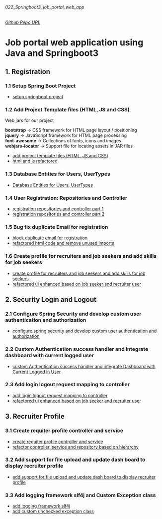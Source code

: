 ###### 022_Springboot3_job_portal_web_app
###### [Github Repo URL](https://github.com/bibhusprasad/022_Springboot3_job_portal_web_app)

# Job portal web application using Java and Springboot3 

## 1. Registration
### 1.1 Setup Spring Boot Project
* [setup springboot project](https://github.com/bibhusprasad/022_Springboot3_job_portal_web_app/commit/7e64e0096217dbe4eccb6539a214367804368e74)

### 1.2 Add Project Template files (HTML, JS and CSS)
Web jars for our project 

**bootstrap**       -> CSS framework for HTML page layout / positioning  
**jquery**          -> JavaScript framework for HTML page processing  
**font-awesome**    -> Collections of fonts, icons and images  
**webjars-locator** -> Support file for locating assets in JAR files
* [add project template files (HTML, JS and CSS)](https://github.com/bibhusprasad/022_Springboot3_job_portal_web_app/commit/92877a605bedbf7564d7c2cfd33bc731a6c8b401)
* [html and js refactored](https://github.com/bibhusprasad/022_Springboot3_job_portal_web_app/commit/06b167e4be104ee0e446fd912578a3e43eddfbc9)

### 1.3 Database Entities for Users, UserTypes
* [Database Entities for Users, UserTypes](https://github.com/bibhusprasad/022_Springboot3_job_portal_web_app/commit/613d442f4c96b5e49b287d4d4ce38e7344c7bb16)

### 1.4 User Registration: Repositories and Controller
* [registration repositories and controller part 1](https://github.com/bibhusprasad/022_Springboot3_job_portal_web_app/commit/8a4fd05e7ba33dfb62e829e90ac23b6efda1ef79)
* [registration repositories and controller part 2](https://github.com/bibhusprasad/022_Springboot3_job_portal_web_app/commit/84299918f2673482e5b18d6b1c26a9a2b324fb65)

### 1.5 Bug fix duplicate Email for registration
* [block duplicate email for registration](https://github.com/bibhusprasad/022_Springboot3_job_portal_web_app/commit/327bd1eb15f9f8f136ba8171eaaf65e46962fcb9)
* [refactored html code and remove unused imports](https://github.com/bibhusprasad/022_Springboot3_job_portal_web_app/commit/5caeac4cdcde1b5c9da2cccb44c0a261ff38d062)

### 1.6 Create profile for recruiters and job seekers and add skills for job seekers
* [create profile for recruiters and job seekers and add skills for job seekers](https://github.com/bibhusprasad/022_Springboot3_job_portal_web_app/commit/a2cc4fffe2af07f11babcec169166da0c664ebe7)
* [refactored ui enhanced based on job seeker and recruiter user](https://github.com/bibhusprasad/022_Springboot3_job_portal_web_app/commit/187fe3f995a24dbb9d41caf402e016319cecf22e)

## 2. Security Login and Logout
### 2.1 Configure Spring Security and develop custom user authentication and authorization
* [configure spring security and develop custom user authentication and authorization](https://github.com/bibhusprasad/022_Springboot3_job_portal_web_app/commit/fd044bee9ea37d4e378ea93286ab9805ab9aeab3)

### 2.2 Custom Authentication success handler and integrate dashboard with current logged user
* [custom Authentication success handler and integrate Dashboard with Current Logged in User](https://github.com/bibhusprasad/022_Springboot3_job_portal_web_app/commit/df979a391c9e6da2dd4931f0fdd7d78ada299bd4)

### 2.3 Add login logout request mapping to controller
* [add login logout request mapping to controller](https://github.com/bibhusprasad/022_Springboot3_job_portal_web_app/commit/509f552ac657ab5d271e8b1902afc1c1e6c74769)
* [refactored ui enhanced based on job seeker and recruiter user](https://github.com/bibhusprasad/022_Springboot3_job_portal_web_app/commit/8764f75488d692d95104ee61ae67a99d7017efaa)

## 3. Recruiter Profile
### 3.1 Create requiter profile controller and service
* [create requiter profile controller and service](https://github.com/bibhusprasad/022_Springboot3_job_portal_web_app/commit/a2cc4fffe2af07f11babcec169166da0c664ebe7)
* [refactor controller, service and repository based on hierarchy](https://github.com/bibhusprasad/022_Springboot3_job_portal_web_app/commit/73af95ea4bc37fb20c823e153073d9498e7b6a89)

### 3.2 Add support for file upload and update dash board to display recruiter profile
* [add support for file upload and update dash board to display recruiter profile](https://github.com/bibhusprasad/022_Springboot3_job_portal_web_app/commit/a85677c3922d8743e3be5f82640768db58a7bf38)

### 3.3 Add logging framework slf4j and Custom Exception class
* [add logging framework slf4j](https://github.com/bibhusprasad/022_Springboot3_job_portal_web_app/commit/5c064a5584aca31b7d84a15296b73272d5f01cae)
* [add custom unchecked exception class]()

